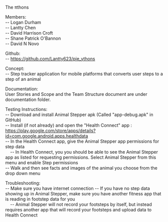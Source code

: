 The πthons

Members:\
-- Logan Durham \
-- Lantty Chen \
-- David Harrison Croft \
-- Shane Patrick O'Bannon \
-- David N Novo 

Github: \
-- https://github.com/Lantty623/pie_ythons

Concept: \
-- Step tracker application for mobile platforms that converts user steps to a step of an animal 

Documentation: \
User Stories and Scope and the Team Structure document are under documentation folder.

Testing Instructions: \
-- Download and install Animal Stepper apk (Called "app-debug.apk" in GitHub)  \
-- Install (if not already) and open the "Health Connect" app : https://play.google.com/store/apps/details?id=com.google.android.apps.healthdata \
-- In the Health Connect app, give the Animal Stepper app permissions for step data \
&nbsp;&nbsp;&nbsp;&nbsp;-- In Health Connect, you you should be able to see the Animal Stepper app as listed for requesting permissions. Select Animal Stepper from this menu and enable Step
     permissions \
-- Walk and then see facts and images of the animal you choose from the drop down menu 

Troubleshooting: \
-- Make sure you have internet connection 
-- If you have no step data showing up in Animal Stepper, make sure you have another fitness app that is reading in footstep data for you \
&nbsp;&nbsp;&nbsp;&nbsp;-- Animal Stepper will not record your footsteps by itself, but instead requires another app that will record your footsteps and upload data to Health Connect 
